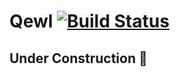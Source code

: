# Qewl [![Build Status](https://travis-ci.com/groundbreaker/qewl-forms.svg?branch=master)](https://travis-ci.com/groundbreaker/qewl-forms)

## Under Construction 🚧